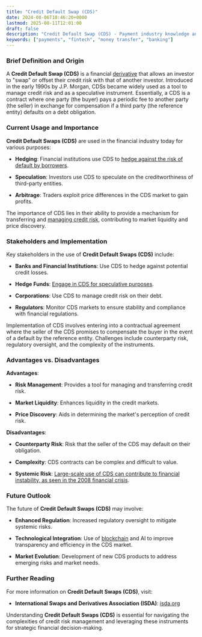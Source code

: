 ```yaml
---
title: "Credit Default Swap (CDS)"
date: 2024-08-06T18:46:20+0000
lastmod: 2025-08-11T12:01:00
draft: false
description: "Credit Default Swap (CDS) - Payment industry knowledge and insights"
keywords: ["payments", "fintech", "money transfer", "banking"]
---
```


### Brief Definition and Origin

A **Credit Default Swap (CDS)** is a financial [derivative](https://faisalkhan.com/learn/payments-wiki/derivatives/) that allows an investor to "swap" or offset their credit risk with that of another investor. Introduced in the early 1990s by J.P. Morgan, CDSs became widely used as a tool to manage credit risk and as a speculative instrument. Essentially, a CDS is a contract where one party (the buyer) pays a periodic fee to another party (the seller) in exchange for compensation if a third party (the reference entity) defaults on a debt obligation.

### Current Usage and Importance

**Credit Default Swaps (CDS)** are used in the financial industry today for various purposes:

- **Hedging**: Financial institutions use CDS to [hedge against the risk of default by borrowers](https://faisalkhanllc.xyz/resources/payments-wiki/d/debt/debt-management/).

- **Speculation**: Investors use CDS to speculate on the creditworthiness of third-party entities.

- **Arbitrage**: Traders exploit price differences in the CDS market to gain profits.

The importance of CDS lies in their ability to provide a mechanism for transferring and [managing credit risk](https://faisalkhanllc.xyz/resources/payments-wiki/r/risk-reduction/), contributing to market liquidity and price discovery.

### Stakeholders and Implementation

Key stakeholders in the use of **Credit Default Swaps (CDS)** include:

- **Banks and Financial Institutions**: Use CDS to hedge against potential credit losses.

- **Hedge Funds**: [Engage in CDS for speculative purposes](https://faisalkhanllc.xyz/resources/payments-wiki/h/hedge-fund/).

- **Corporations**: Use CDS to manage credit risk on their debt.

- **Regulators**: Monitor CDS markets to ensure stability and compliance with financial regulations.

Implementation of CDS involves entering into a contractual agreement where the seller of the CDS promises to compensate the buyer in the event of a default by the reference entity. Challenges include counterparty risk, regulatory oversight, and the complexity of the instruments.

### Advantages vs. Disadvantages

**Advantages**:

- **Risk Management**: Provides a tool for managing and transferring credit risk.

- **Market Liquidity**: Enhances liquidity in the credit markets.

- **Price Discovery**: Aids in determining the market's perception of credit risk.

**Disadvantages**:

- **Counterparty Risk**: Risk that the seller of the CDS may default on their obligation.

- **Complexity**: CDS contracts can be complex and difficult to value.

- **Systemic Risk**: [Large-scale use of CDS can contribute to financial instability, as seen in the 2008 financial crisis](https://faisalkhanllc.xyz/resources/payments-wiki/s/sovereign-default/).

### Future Outlook

The future of **Credit Default Swaps (CDS)** may involve:

- **Enhanced Regulation**: Increased regulatory oversight to mitigate systemic risks.

- **Technological Integration**: Use of [blockchain](https://faisalkhan.com/learn/payments-wiki/blockchain/blockchain-technology/) and AI to improve transparency and efficiency in the CDS market.

- **Market Evolution**: Development of new CDS products to address emerging risks and market needs.

### Further Reading

For more information on **Credit Default Swaps (CDS)**, visit:

- **International Swaps and Derivatives Association (ISDA)**: [isda.org](https://www.isda.org/)

Understanding **Credit Default Swaps (CDS)** is essential for navigating the complexities of credit risk management and leveraging these instruments for strategic financial decision-making.